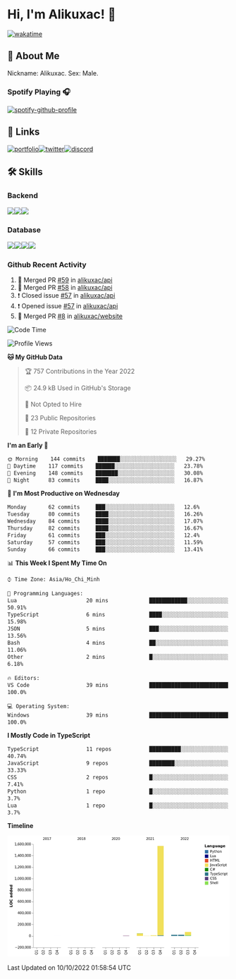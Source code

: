 # Hi, I'm Alikuxac! 👋
[![wakatime](https://wakatime.com/badge/user/f351a39f-05c3-4440-84c7-6444ba23d95e.svg)](https://wakatime.com/@alikuxac)
## 🚀 About Me
Nickname: Alikuxac.
Sex: Male.

### Spotify Playing 🎧
[![spotify-github-profile](https://spotify-github-profile.vercel.app/api/view?uid=1ug46od67cxvdqjx4zr7l33i4&cover_image=true&theme=natemoo-re&bar_color=53b14f&bar_color_cover=false)](https://open.spotify.com/user/1ug46od67cxvdqjx4zr7l33i4)

## 🔗 Links
[![portfolio][portfolio-badge]][website-link][![twitter][twitter-badge]][twitter-link][![discord][discord-badge]][discord-link]

## 🛠 Skills
<!---### Frontend--->

### Backend
[![](https://img.shields.io/badge/C%23-239120?style=for-the-badge&logo=c-sharp&logoColor=white)]()[![](https://img.shields.io/badge/JavaScript-F7DF1E?style=for-the-badge&logo=javascript&logoColor=black)]()[![](https://img.shields.io/badge/TypeScript-007ACC?style=for-the-badge&logo=typescript&logoColor=white)]()
### Database
[![](https://img.shields.io/badge/MySQL-00000F?style=for-the-badge&logo=mysql&logoColor=white)]()[![](https://img.shields.io/badge/MongoDB-4EA94B?style=for-the-badge&logo=mongodb&logoColor=white)]()[![](https://img.shields.io/badge/PostgreSQL-316192?style=for-the-badge&logo=postgresql&logoColor=white)]()[![](https://img.shields.io/badge/Redis-D82C20?style=for-the-badge&logo=RedislogoColor=white)]()
<!---### Tools--->

<!---### Framework--->

### Github Recent Activity
<!--START_SECTION:activity-->
1. 🎉 Merged PR [#59](https://github.com/alikuxac/api/pull/59) in [alikuxac/api](https://github.com/alikuxac/api)
2. 🎉 Merged PR [#58](https://github.com/alikuxac/api/pull/58) in [alikuxac/api](https://github.com/alikuxac/api)
3. ❗️ Closed issue [#57](https://github.com/alikuxac/api/issues/57) in [alikuxac/api](https://github.com/alikuxac/api)
4. ❗️ Opened issue [#57](https://github.com/alikuxac/api/issues/57) in [alikuxac/api](https://github.com/alikuxac/api)
5. 🎉 Merged PR [#8](https://github.com/alikuxac/website/pull/8) in [alikuxac/website](https://github.com/alikuxac/website)
<!--END_SECTION:activity-->

<!--START_SECTION:waka-->
![Code Time](http://img.shields.io/badge/Code%20Time-3%2C842%20hrs%2055%20mins-blue)

![Profile Views](http://img.shields.io/badge/Profile%20Views-0-blue)

**🐱 My GitHub Data** 

> 🏆 757 Contributions in the Year 2022
 > 
> 📦 24.9 kB Used in GitHub's Storage 
 > 
> 🚫 Not Opted to Hire
 > 
> 📜 23 Public Repositories 
 > 
> 🔑 12 Private Repositories  
 > 
**I'm an Early 🐤** 

```text
🌞 Morning    144 commits    ███████░░░░░░░░░░░░░░░░░░   29.27% 
🌆 Daytime    117 commits    ██████░░░░░░░░░░░░░░░░░░░   23.78% 
🌃 Evening    148 commits    ███████░░░░░░░░░░░░░░░░░░   30.08% 
🌙 Night      83 commits     ████░░░░░░░░░░░░░░░░░░░░░   16.87%

```
📅 **I'm Most Productive on Wednesday** 

```text
Monday       62 commits     ███░░░░░░░░░░░░░░░░░░░░░░   12.6% 
Tuesday      80 commits     ████░░░░░░░░░░░░░░░░░░░░░   16.26% 
Wednesday    84 commits     ████░░░░░░░░░░░░░░░░░░░░░   17.07% 
Thursday     82 commits     ████░░░░░░░░░░░░░░░░░░░░░   16.67% 
Friday       61 commits     ███░░░░░░░░░░░░░░░░░░░░░░   12.4% 
Saturday     57 commits     ███░░░░░░░░░░░░░░░░░░░░░░   11.59% 
Sunday       66 commits     ███░░░░░░░░░░░░░░░░░░░░░░   13.41%

```


📊 **This Week I Spent My Time On** 

```text
⌚︎ Time Zone: Asia/Ho_Chi_Minh

💬 Programming Languages: 
Lua                      20 mins             ████████████░░░░░░░░░░░░░   50.91% 
TypeScript               6 mins              ████░░░░░░░░░░░░░░░░░░░░░   15.98% 
JSON                     5 mins              ███░░░░░░░░░░░░░░░░░░░░░░   13.56% 
Bash                     4 mins              ██░░░░░░░░░░░░░░░░░░░░░░░   11.06% 
Other                    2 mins              █░░░░░░░░░░░░░░░░░░░░░░░░   6.18%

🔥 Editors: 
VS Code                  39 mins             █████████████████████████   100.0%

💻 Operating System: 
Windows                  39 mins             █████████████████████████   100.0%

```

**I Mostly Code in TypeScript** 

```text
TypeScript               11 repos            ██████████░░░░░░░░░░░░░░░   40.74% 
JavaScript               9 repos             ████████░░░░░░░░░░░░░░░░░   33.33% 
CSS                      2 repos             █░░░░░░░░░░░░░░░░░░░░░░░░   7.41% 
Python                   1 repo              █░░░░░░░░░░░░░░░░░░░░░░░░   3.7% 
Lua                      1 repo              █░░░░░░░░░░░░░░░░░░░░░░░░   3.7%

```


**Timeline**

![Chart not found](https://raw.githubusercontent.com/alikuxac/alikuxac/master/charts/bar_graph.png) 


 Last Updated on 10/10/2022 01:58:54 UTC
<!--END_SECTION:waka-->

<!--- Link definition --->
[website-link]: https://alikuxac.xyz/
[twitter-link]: https://twitter.com/alikuxac
[discord-link]: https://discord.gg/8yfv46W
[kofi-link]: https://ko-fi.com/alikuxac
[Facebook]: https://www.facebook.com/anikuxac

[Instagram]: https://www.instagram.com/alikuxac/

<!--- Badgee Imag --->
[portfolio-badge]: https://img.shields.io/badge/my_portfolio-000?style=for-the-badge&logo=ko-fi&logoColor=white
[twitter-badge]: https://img.shields.io/badge/twitter-1DA1F2?style=for-the-badge&logo=twitter&logoColor=white
[discord-badge]: https://img.shields.io/badge/Discord-7289DA?style=for-the-badge&logo=discord&logoColor=white
